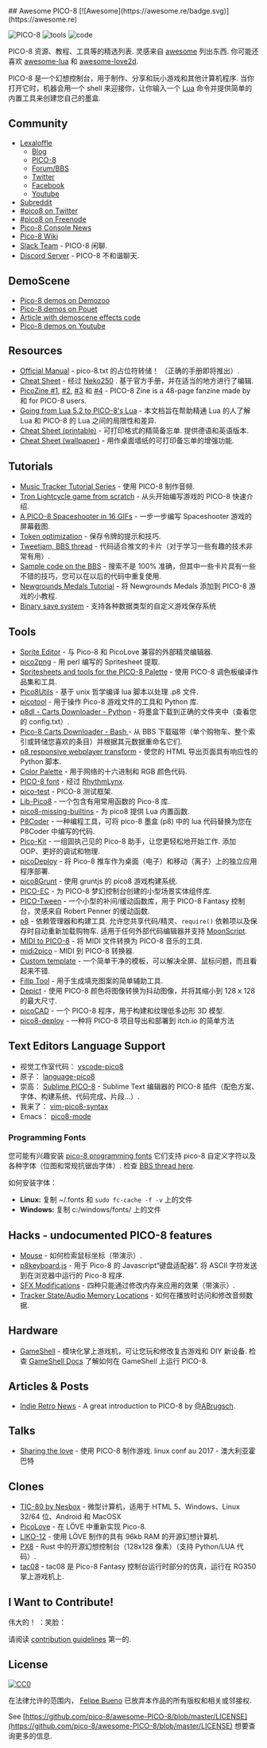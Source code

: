 <div class="github-widget" data-repo="pico-8/awesome-PICO-8"></div>
<script async src="https://pagead2.googlesyndication.com/pagead/js/adsbygoogle.js"></script><ins class="adsbygoogle" style="display:block" data-ad-client="ca-pub-6890694312814945" data-ad-slot="5473692530" data-ad-format="auto"  data-full-width-responsive="true"></ins><script>(adsbygoogle = window.adsbygoogle || []).push({});</script>
## Awesome PICO-8 [![Awesome](https://awesome.re/badge.svg)](https://awesome.re)


![PICO-8](https://www.lexaloffle.com/gfx/p8_jelpi.gif)
![tools](https://www.lexaloffle.com/gfx/p8_tracker.gif)
![code](https://www.lexaloffle.com/gfx/p8_cast.gif)

  PICO-8 资源、教程、工具等的精选列表. 灵感来自 [awesome](https://github.com/sindresorhus/awesome) 列出东西. 你可能还喜欢 [awesome-lua](https://github.com/LewisJEllis/awesome-lua) 和 [awesome-love2d](https://github.com/JanWerder/awesome-love2d).

  PICO-8 是一个幻想控制台，用于制作、分享和玩小游戏和其他计算机程序. 当你打开它时，机器会用一个 shell 来迎接你，让你输入一个 [Lua](https://www.lua.org/) 命令并提供简单的内置工具来创建您自己的墨盒.



## Community

- [Lexaloffle](https://www.lexaloffle.com)
  - [Blog](https://www.lexaloffle.com/bbs/?uid=1)
  - [PICO-8](https://www.lexaloffle.com/pico-8.php)
  - [Forum/BBS](https://www.lexaloffle.com/bbs/?cat=7)
  - [Twitter](https://twitter.com/lexaloffle)
  - [Facebook](https://www.facebook.com/lexaloffle/)
  - [Youtube](https://www.youtube.com/user/lexaloffletv)
- [Subreddit](https://www.reddit.com/r/pico8/)
- [#pico8 on Twitter](https://twitter.com/hashtag/pico8)
- [#pico8 on Freenode](https://webchat.freenode.net/?randomnick=1&channels=#pico8&prompt=1)
- [Pico-8 Console News](https://twitter.com/pico8console)
- [Pico-8 Wiki](https://pico-8.wikia.com/wiki/Pico-8_Wikia)
- [Slack Team](https://slofile.com/slack/pico-8) - PICO-8 闲聊.
- [Discord Server](https://discord.gg/EwQ86eq) - PICO-8 不和谐聊天.

## DemoScene

- [Pico-8 demos on Demozoo](https://demozoo.org/platforms/81/) 
- [Pico-8 demos on Pouet](https://www.pouet.net/prodlist.php?platform%5B%5D=PICO-8) 
- [Article with demoscene effects code](https://medium.com/swlh/creativity-through-limitation-pico-8-fantasy-console-175294e13332) 
- [Pico-8 demos on Youtube](https://www.youtube.com/results?search_query=pico+8+demoscene) 


## Resources

- [Official Manual](https://www.lexaloffle.com/pico-8.php?page=manual)  - pico-8.txt 的占位符转储！  （正确的手册即将推出）.
- [Cheat Sheet](https://neko250.github.io/pico8-api/) - 经过 [Neko250](https://neko250.github.io) . 基于官方手册，并在适当的地方进行了编辑.
- [PicoZine #1](https://sectordub.itch.io/pico-8-fanzine-1), [#2](https://sectordub.itch.io/pico-8-fanzine-2), [#3](https://sectordub.itch.io/pico-8-fanzine-3) 和 [#4](https://sectordub.itch.io/-pico-8-zine-4) - PICO-8 Zine is a 48-page fanzine made by 和 for PICO-8 users.
- [Going from Lua 5.2 to PICO-8's Lua](https://gist.github.com/josefnpat/bfe4aaa5bbb44f572cd0) - 本文档旨在帮助精通 Lua 的人了解 Lua 和 PICO-8 的 Lua 之间的局限性和差异.
- [Cheat Sheet (printable)](https://ztiromoritz.github.io/pico-8-spick/)  - 可打印格式的精简备忘单. 提供德语和英语版本.
- [Cheat Sheet (wallpaper)](https://www.lexaloffle.com/bbs/?tid=28207) - 用作桌面墙纸的可打印备忘单的增强功能.

## Tutorials

- [Music Tracker Tutorial Series](https://www.youtube.com/playlist?list=PLjZAika8vyZkyOjoCp0EbHeIFZ8MLlhvg) - 使用 PICO-8 制作音频.
- [Tron Lightcycle game from scratch](https://youtu.be/ZuaLuMhwcc8) - 从头开始​​编写游戏的 PICO-8 快速介绍.
- [A PICO-8 Spaceshooter in 16 GIFs](https://ztiromoritz.github.io/pico-8-shooter/) - 一步一步编写 Spaceshooter 游戏的屏幕截图.
- [Token optimization](https://github.com/seleb/PICO-8-Token-Optimizations) - 保存令牌的提示和技巧.
- [Tweetjam, BBS thread](https://www.lexaloffle.com/bbs/?tid=3726) - 代码适合推文的卡片（对于学习一些有趣的技术非常有用）.
- [Sample code on the BBS](https://www.lexaloffle.com/bbs/?search=sample+code) - 搜索不是 100% 准确，但其中一些卡片具有一些不错的技巧，您可以在以后的代码中重复使用.
- [Newgrounds Medals Tutorial](https://github.com/Bigaston/pico-8-newgrounds-tutorial) - 将 Newgrounds Medals 添加到 PICO-8 游戏的小教程.
- [Binary save system](https://ultiman3rd.wordpress.com/2018/02/01/pico-8-binary-save-system/) - 支持各种数据类型的自定义游戏保存系统

## Tools

- [Sprite Editor](https://www.lexaloffle.com/bbs/?tid=2462) - 与 Pico-8 和 PicoLove 兼容的外部精灵编辑器.
- [pico2png](https://github.com/briacp/pico2png) - 用 perl 编写的 Spritesheet 提取.
- [Spritesheets and tools for the PICO-8 Palette](https://www.reddit.com/r/pico8/comments/3jhmni/spritesheets_and_tools_for_the_pico8_palette/) - 使用 PICO-8 调色板编译作品集和工具.
- [Pico8Utils](https://github.com/josefnpat/pico8utils) - 基于 unix 哲学编译 lua 脚本以处理 .p8 文件.
- [picotool](https://github.com/dansanderson/picotool) - 用于操作 Pico-8 游戏文件的工具和 Python 库.
- [p8dl - Carts Downloader - Python](https://github.com/franciscod/p8dl) - 将墨盒下载到正确的文件夹中（查看您的 config.txt）.
- [Pico-8 Carts Downloader - Bash ](https://github.com/kikookoubis/pico-8-carts-bash-downloader) - 从 BBS 下载磁带（单个购物车、整个索引或转储您喜欢的条目）并根据其元数据重命名它们.
- [p8 responsive webplayer transform](https://github.com/benwiley4000/pico8-responsive-webplayer-transform) - 使您的 HTML 导出页面具有响应性的 Python 脚本.
- [Color Palette](https://www.romanzolotarev.com/pico-8-color-palette/) - 用于网络的十六进制和 RGB 颜色代码.
- [PICO-8 font](https://www.lexaloffle.com/bbs/?tid=3760) - 经过 [RhythmLynx](https://www.lexaloffle.com/bbs/?uid=11704).
- [pico-test](https://github.com/jozanza/pico-test) - PICO-8 测试框架.
- [Lib-Pico8](https://github.com/clowerweb/Lib-Pico8) - 一个包含有用常用函数的 Pico-8 库.
- [pico8-missing-builtins](https://github.com/adamscott/pico8-missing-builtins) - 为 pico8 提供 Lua 内置函数.
- [P8Coder](https://github.com/movAX13h/P8Coder) - 一种编程工具，可将 pico-8 墨盒 (p8) 中的 lua 代码替换为您在 P8Coder 中编写的代码.
- [Pico-Kit](https://github.com/outkine/pico-kit)  - 一组固执己见的 Pico-8 助手，让您更轻松地开始工作. 添加 OOP、更好的调试和物理.
- [picoDeploy](https://github.com/torch2424/picoDeploy) - 将 Pico-8 推车作为桌面（电子）和移动（离子）上的独立应用程序部署.
- [pico8Grunt](https://github.com/TeamNoComplyGames/pico8Grunt) - 使用 gruntjs 的 pico8 游戏构建系统.
- [PICO-EC](https://github.com/JoebRogers/PICO-EC) - 为 PICO-8 梦幻控制台创建的小型场景实体组件库.
- [PICO-Tween](https://github.com/JoebRogers/PICO-Tween) - 一个小型的补间/缓动函数库，用于 PICO-8 Fantasy 控制台，灵感来自 Robert Penner 的缓动函数.
- [p8](https://github.com/jozanza/p8)  - 依赖管理器和构建工具. 允许您共享代码/精灵、`require()` 依赖项以及保存时自动重新加载购物车. 适用于任何外部代码编辑器并支持 [MoonScript](https://moonscript.org/).
- [MIDI to PICO-8](https://github.com/andmatand/midi-to-pico8) - 将 MIDI 文件转换为 PICO-8 音乐的工具.
- [midi2pico](https://github.com/gamax92/midi2pico) - MIDI 到 PICO-8 转换器.
- [Custom template](https://www.lexaloffle.com/bbs/?tid=31000) - 一个简单干净的模板，可以解决全屏、鼠标问题，而且看起来不错.
- [Fillp Tool](https://seansleblanc.itch.io/pico-8-fillp-tool) - 用于生成填充图案的简单辅助工具.
- [Depict](https://bikibird.itch.io/depict) - 使用 PICO-8 颜色将图像转换为抖动图像，并将其缩小到 128 x 128 的最大尺寸.
- [picoCAD](https://johanpeitz.itch.io/picocad) - 一个 PICO-8 程序，用于构建和纹理低多边形 3D 模型.
- [pico8-deploy](https://github.com/tducasse/pico8-deploy) - 一种将 PICO-8 项目导出和部署到 itch.io 的简单方法

## Text Editors Language Support

- 视觉工作室代码： [vscode-pico8](https://github.com/nathanchere/vscode-pico8)
- 原子： [language-pico8](https://atom.io/packages/language-pico8)
- 崇高： [Sublime PICO-8](https://packagecontrol.io/packages/PICO-8) - Sublime Text 编辑器的 PICO-8 插件（配色方案、字体、构建系统、代码完成、片段...）.
- 我来了： [vim-pico8-syntax](https://github.com/justinj/vim-pico8-syntax)
- Emacs： [pico8-mode](https://github.com/Kaali/pico8-mode)

### Programming Fonts

您可能有兴趣安装 [pico-8 programming fonts](https://github.com/juanitogan/p8-programming-fonts) 它们支持 pico-8 自定义字符以及各种字体（位图和常规抗锯齿字体）. 检查 [BBS thread here](https://www.lexaloffle.com/bbs/?tid=28975).

如何安装字体：

* **Linux:** 复制 ~/.fonts 和 `sudo fc-cache -f -v` 上的文件
* **Windows:** 复制 c:/windows/fonts/ 上的文件

## Hacks - undocumented PICO-8 features

- [Mouse](https://www.lexaloffle.com/bbs/?tid=3549) - 如何检索鼠标坐标（带演示）.
- [p8keyboard.js](https://github.com/dppc/p8keyboard.js)  - 用于 Pico-8 的 Javascript“键盘适配器”. 将 ASCII 字符发送到在浏览器中运行的 Pico-8 程序.
- [SFX Modifications](https://www.lexaloffle.com/bbs/?tid=3561) - 四种只能通过修改内存来应用的效果（带演示）.
- [Tracker State/Audio Memory Locations](https://www.lexaloffle.com/bbs/?pid=10719#p10719) - 如何在播放时访问和修改音频数据.

## Hardware

- [GameShell](https://www.clockworkpi.com/)  - 模块化掌上游戏机，可让您玩和修改复古游戏和 DIY 新设备. 检查 [GameShell Docs](https://github.com/clockworkpi/GameShellDocs/wiki/Running-PICO-8-on-the-GameShell) 了解如何在 GameShell 上运行 PICO-8.

## Articles & Posts

- [Indie Retro News](https://www.indieretronews.com/2015/10/pico-8-8-bit-fantasy-console-from.html) - A great introduction to PICO-8 by [@ABrugsch](https://twitter.com/ABrugsch).

## Talks

- [Sharing the love](https://www.youtube.com/watch?v=AmMYWD2Zbso)  - 使用 PICO-8 制作游戏.  linux conf au 2017 - 澳大利亚霍巴特

## Clones
- [TIC-80 by Nesbox](https://nesbox.itch.io/tic) - 微型计算机，适用于 HTML 5、Windows、Linux 32/64 位、Android 和 MacOSX
- [PicoLove](https://github.com/gamax92/picolove) - 在 LÖVE 中重新实现 Pico-8.
- [LIKO-12](https://github.com/RamiLego4Game/LIKO-12) - 使用 LÖVE 制作的具有 96kb RAM 的开源幻想计算机.
- [PX8](https://github.com/Gigoteur/PX8) - Rust 中的开源幻想控制台（128x128 像素）（支持 Python/LUA 代码）.
- [tac08](https://0xcafed00d.itch.io/tac08-rg350) - tac08 是 Pico-8 Fantasy 控制台运行时部分的仿真，运行在 RG350 掌上游戏机上.

## I Want to Contribute!

伟大的！  ：笑脸：

请阅读 [contribution guidelines](https://github.com/pico-8/awesome-PICO-8/blob/master/CONTRIBUTING.md) 第一的.

## License

[![CC0](https://i.creativecommons.org/p/zero/1.0/88x31.png)](https://creativecommons.org/publicdomain/zero/1.0/)

在法律允许的范围内， [Felipe Bueno](https://twitter.com/felipebueno) 已放弃本作品的所有版权和相关或邻接权.

See [https://github.com/pico-8/awesome-PICO-8/blob/master/LICENSE](https://github.com/pico-8/awesome-PICO-8/blob/master/LICENSE) 想要查询更多的信息.
